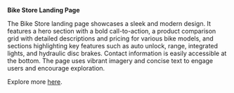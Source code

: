 **Bike Store Landing Page**

The Bike Store landing page showcases a sleek and modern design. It features a hero section with a bold call-to-action, a product comparison grid with detailed descriptions and pricing for various bike models, and sections highlighting key features such as auto unlock, range, integrated lights, and hydraulic disc brakes. Contact information is easily accessible at the bottom. The page uses vibrant imagery and concise text to engage users and encourage exploration.

Explore more [here](https://ironh4mmer.github.io/Bike-landing/#).
